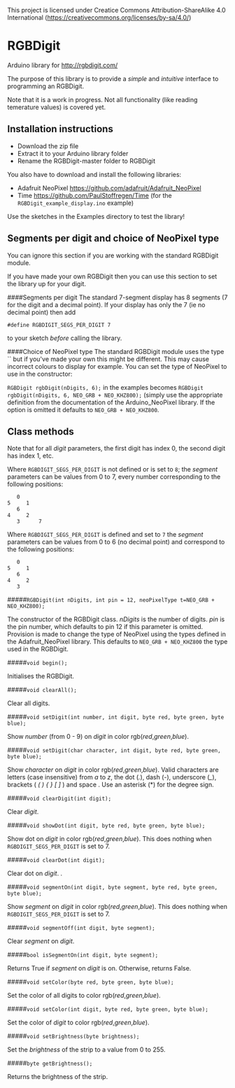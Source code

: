 This project is licensed under Creatice Commons Attribution-ShareAlike 4.0 International (https://creativecommons.org/licenses/by-sa/4.0/)

# RGBDigit
Arduino library for http://rgbdigit.com/

The purpose of this library is to provide a *simple* and *intuitive* interface to programming an RGBDigit.

Note that it is a work in progress. Not all functionality (like reading temerature values) is covered yet.

## Installation instructions
* Download the zip file
* Extract it to your Arduino library folder
* Rename the RGBDigit-master folder to RGBDigit
 
You also have to download and install the following libraries:
* Adafruit NeoPixel https://github.com/adafruit/Adafruit_NeoPixel
* Time https://github.com/PaulStoffregen/Time (for the `RGBDigit_example_display.ino` example)

Use the sketches in the Examples directory to test the library!

## Segments per digit and choice of NeoPixel type
You can ignore this section if you are working with the standard RGBDigit module.

If you have made your own RGBDigit then you can use this section to set the library up for your digit.

####Segments per digit
The standard 7-segment display has 8 segments (7 for the digit and a decimal point).  If your display has only the 7 (ie no decimal point) then add

`#define RGBDIGIT_SEGS_PER_DIGIT 7`

to your sketch *before* calling the library.

####Choice of NeoPixel type
The standard RGBDigit module uses the type `` but if you've made your own this might be different.  This may cause incorrect colours to display for example.  You can set the type of NeoPixel to use in the constructor:

`RGBDigit rgbDigit(nDigits, 6);` in the examples becomes `RGBDigit rgbDigit(nDigits, 6, NEO_GRB + NEO_KHZ800);` (simply use the appropriate definition from the documentation of the Arduino_NeoPixel library.  If the option is omitted it defaults to `NEO_GRB + NEO_KHZ800`.

## Class methods
Note that for all *digit* parameters, the first digit has index 0, the second digit has index 1, etc.

Where `RGBDIGIT_SEGS_PER_DIGIT` is not defined or is set to `8`; the *segment* parameters can be values from 0 to 7, every number corresponding to the following positions:

       0
    5     1
       6
    4     2
       3      7

Where `RGBDIGIT_SEGS_PER_DIGIT` is defined and set to `7` the *segment* parameters can be values from 0 to 6 (no decimal point) and correspond to the following positions:

       0
    5     1
       6
    4     2
       3

#####```RGBDigit(int nDigits, int pin = 12, neoPixelType t=NEO_GRB + NEO_KHZ800);```

The constructor of the RGBDigit class. *nDigits* is the number of digits. *pin* is the pin number, which defaults to pin 12 if this parameter is omitted.  Provision is made to change the type of NeoPixel using the types defined in the Adafruit_NeoPixel library.  This defaults to `NEO_GRB + NEO_KHZ800` the type used in the RGBDigit.

#####```void begin();```

Initialises the RGBDigit.

#####```void clearAll();```

Clear all digits.

#####```void setDigit(int number, int digit, byte red, byte green, byte blue);```

Show *number* (from 0 - 9) on *digit* in color rgb(*red*,*green*,*blue*).

#####```void setDigit(char character, int digit, byte red, byte green, byte blue);```

Show *character* on *digit* in color rgb(*red*,*green*,*blue*). Valid characters are letters (case insensitive) from *a* to *z*, the dot (*.*), dash (*-*), underscore (*_*), brackets ( *( ) { } [ ]* ) and space . Use an asterisk (*) for the degree sign.

#####```void clearDigit(int digit);```

Clear *digit*.

#####```void showDot(int digit, byte red, byte green, byte blue);```

Show dot on *digit* in color rgb(*red*,*green*,*blue*). This does nothing when `RGBDIGIT_SEGS_PER_DIGIT` is set to 7.

#####```void clearDot(int digit);```

Clear dot on *digit*. .

#####```void segmentOn(int digit, byte segment, byte red, byte green, byte blue);```

Show *segment* on *digit* in color rgb(*red*,*green*,*blue*). This does nothing when `RGBDIGIT_SEGS_PER_DIGIT` is set to 7.

#####```void segmentOff(int digit, byte segment);```

Clear *segment* on *digit*.

#####```bool isSegmentOn(int digit, byte segment);```

Returns True if *segment* on *digit* is on. Otherwise, returns False.

#####```void setColor(byte red, byte green, byte blue);```

Set the color of all digits to color rgb(*red*,*green*,*blue*).

#####```void setColor(int digit, byte red, byte green, byte blue);```

Set the color of *digit* to color rgb(*red*,*green*,*blue*).

#####```void setBrightness(byte brightness);```

Set the *brightness* of the strip to a value from 0 to 255.

#####```byte getBrightness();```

Returns the brightness of the strip.
